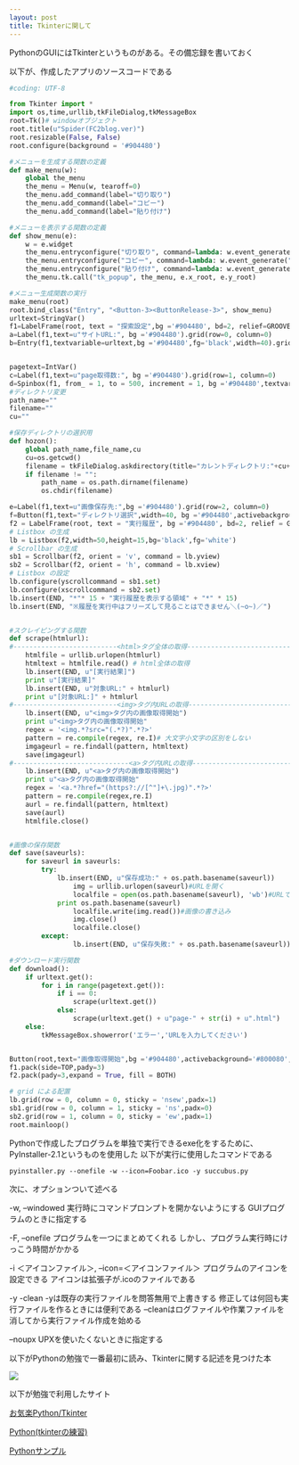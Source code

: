 ```yaml
---
layout: post
title: Tkinterに関して
---
```

PythonのGUIにはTkinterというものがある。その備忘録を書いておく

以下が、作成したアプリのソースコードである

```Python
#coding: UTF-8

from Tkinter import *
import os,time,urllib,tkFileDialog,tkMessageBox
root=Tk()# windowオブジェクト
root.title(u"Spider(FC2blog.ver)")
root.resizable(False, False)
root.configure(background = '#904480')

#メニューを生成する関数の定義
def make_menu(w):
    global the_menu
    the_menu = Menu(w, tearoff=0)
    the_menu.add_command(label="切り取り")
    the_menu.add_command(label="コピー")
    the_menu.add_command(label="貼り付け")

#メニューを表示する関数の定義
def show_menu(e):
    w = e.widget
    the_menu.entryconfigure("切り取り", command=lambda: w.event_generate("<<Cut>>"))
    the_menu.entryconfigure("コピー", command=lambda: w.event_generate("<<Copy>>"))
    the_menu.entryconfigure("貼り付け", command=lambda: w.event_generate("<<Paste>>"))
    the_menu.tk.call("tk_popup", the_menu, e.x_root, e.y_root)

#メニュー生成関数の実行
make_menu(root)
root.bind_class("Entry", "<Button-3><ButtonRelease-3>", show_menu)
urltext=StringVar()
f1=LabelFrame(root, text = "探索設定",bg ='#904480', bd=2, relief=GROOVE)
a=Label(f1,text=u"サイトURL:", bg ='#904480').grid(row=0, column=0)
b=Entry(f1,textvariable=urltext,bg ='#904480',fg='black',width=40).grid(row=0, column=1,padx=10,pady=5)


pagetext=IntVar()
c=Label(f1,text=u"page取得数:", bg ='#904480').grid(row=1, column=0)
d=Spinbox(f1, from_ = 1, to = 500, increment = 1, bg ='#904480',textvariable=pagetext, width = 39).grid(row=1, column=1)
#ディレクトリ変更
path_name=""
filename=""
cu=""

#保存ディレクトリの選択用
def hozon():
    global path_name,file_name,cu
    cu=os.getcwd()
    filename = tkFileDialog.askdirectory(title="カレントディレクトリ:"+cu+"\nディレクトリを選択してください",initialdir = path_name)
    if filename != "":
        path_name = os.path.dirname(filename)
        os.chdir(filename)

e=Label(f1,text=u"画像保存先:",bg ='#904480').grid(row=2, column=0)
f=Button(f1,text="ディレクトリ選択",width=40, bg ='#904480',activebackground='#800080', cursor='heart',command=hozon).grid(row=2, column=1,padx=10,pady=5)
f2 = LabelFrame(root, text = "実行履歴", bg ='#904480', bd=2, relief = GROOVE)
# Listbox の生成
lb = Listbox(f2,width=50,height=15,bg='black',fg='white')
# Scrollbar の生成
sb1 = Scrollbar(f2, orient = 'v', command = lb.yview)
sb2 = Scrollbar(f2, orient = 'h', command = lb.xview)
# Listbox の設定
lb.configure(yscrollcommand = sb1.set)
lb.configure(xscrollcommand = sb2.set)
lb.insert(END, "*"* 15 + "実行履歴を表示する領域" + "*" * 15)
lb.insert(END, "※履歴を実行中はフリーズして見ることはできません＼(~o~)／")


#スクレイピングする関数
def scrape(htmlurl):
#--------------------------<html>タグ全体の取得--------------------------------
	htmlfile = urllib.urlopen(htmlurl)
	htmltext = htmlfile.read() # html全体の取得
	lb.insert(END, u"[実行結果]")
	print u"[実行結果]"
	lb.insert(END, u"対象URL:" + htmlurl)
	print u"[対象URL:]" + htmlurl
#--------------------------<img>タグ内URLの取得--------------------------------
	lb.insert(END, u"<img>タグ内の画像取得開始")
	print u"<img>タグ内の画像取得開始"
	regex = '<img.*?src="(.*?)".*?>'
	pattern = re.compile(regex, re.I)# 大文字小文字の区別をしない
	imgageurl = re.findall(pattern, htmltext)
	save(imgageurl)
#-----------------------------<a>タグ内URLの取得-------------------------------
	lb.insert(END, u"<a>タグ内の画像取得開始")
	print u"<a>タグ内の画像取得開始"
	regex = '<a.*?href="(https?://[^"]+\.jpg)".*?>'
	pattern = re.compile(regex,re.I)
	aurl = re.findall(pattern, htmltext)
	save(aurl)
	htmlfile.close()


#画像の保存関数
def save(saveurls):
	for saveurl in saveurls:
		try:
			lb.insert(END, u"保存成功:" + os.path.basename(saveurl))
        		img = urllib.urlopen(saveurl)#URLを開く
        		localfile = open(os.path.basename(saveurl), 'wb')#URLで開く
			print os.path.basename(saveurl)
        		localfile.write(img.read())#画像の書き込み
        		img.close()
        		localfile.close()
		except:
				lb.insert(END, u"保存失敗:" + os.path.basename(saveurl))

#ダウンロード実行関数
def download():
    if urltext.get():
		for i in range(pagetext.get()):
			if i == 0:
				scrape(urltext.get())
			else:
				scrape(urltext.get() + u"page-" + str(i) + u".html")
    else:
        tkMessageBox.showerror('エラー','URLを入力してください')


Button(root,text="画像取得開始",bg ='#904480',activebackground='#800080',cursor='spider',command=download).pack(side=BOTTOM,pady=3)
f1.pack(side=TOP,pady=3)
f2.pack(pady=3,expand = True, fill = BOTH)

# grid による配置
lb.grid(row = 0, column = 0, sticky = 'nsew',padx=1)
sb1.grid(row = 0, column = 1, sticky = 'ns',padx=0)
sb2.grid(row = 1, column = 0, sticky = 'ew',padx=1)
root.mainloop()
```

Pythonで作成したプログラムを単独で実行できるexe化をするために、PyInstaller-2.1というものを使用した
以下が実行に使用したコマンドである

```
pyinstaller.py --onefile -w --icon=Foobar.ico -y succubus.py
```

次に、オプションついて述べる

 -w, –windowed
実行時にコマンドプロンプトを開かないようにする
GUIプログラムのときに指定する

 -F, –onefile
プログラムを一つにまとめてくれる
しかし、プログラム実行時にけっこう時間がかかる

 -i ＜アイコンファイル＞, –icon=＜アイコンファイル＞
プログラムのアイコンを設定できる アイコンは拡張子が.icoのファイルである

 -y
 -clean
 -yは既存の実行ファイルを問答無用で上書きする
修正しては何回も実行ファイルを作るときには便利である
–cleanはログファイルや作業ファイルを消してから実行ファイル作成を始める

 –noupx
UPXを使いたくないときに指定する

以下がPythonの勉強で一番最初に読み、Tkinterに関する記述を見つけた本

<a href="http://www.amazon.co.jp/gp/product/4873113938/ref=as_li_qf_sp_asin_il?ie=UTF8&camp=247&creative=1211&creativeASIN=4873113938&linkCode=as2&tag=animefreak00-22"><img border="0" src="http://ws-fe.amazon-adsystem.com/widgets/q?_encoding=UTF8&ASIN=4873113938&Format=_SL250_&ID=AsinImage&MarketPlace=JP&ServiceVersion=20070822&WS=1&tag=animefreak00-22" ></a><img src="http://ir-jp.amazon-adsystem.com/e/ir?t=animefreak00-22&l=as2&o=9&a=4873113938" width="1" height="1" border="0" alt="" style="border:none !important; margin:0px !important;"/>

以下が勉強で利用したサイト

[お気楽Python/Tkinter](http://www.geocities.jp/m_hiroi/light/pytk01.html)

[Python(tkinterの練習)](http://www.yamamo10.jp/yamamoto/comp/Python/tk_exercise02/index.php#INTRO)

[Pythonサンプル](http://www.java2s.com/Code/Python/GUI-Tk/CatalogGUI-Tk.htm)
